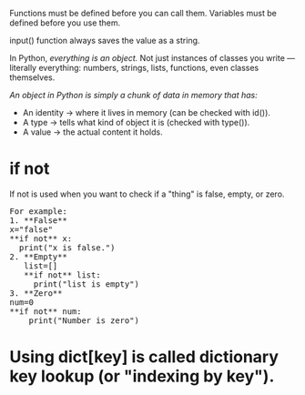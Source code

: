 Functions must be defined before you can call them.
Variables must be defined before you use them.

input() function always saves the value as a string.

In Python, *everything is an object.*
Not just instances of classes you write — literally everything: numbers, strings, lists, functions, even classes themselves.

*An object in Python is simply a chunk of data in memory that has:*
- An identity → where it lives in memory (can be checked with id()).
- A type → tells what kind of object it is (checked with type()).
- A value → the actual content it holds.

# if not  
If not is used when you want to check if a "thing" is false, empty, or zero.
<pre>For example:
1. **False**
x="false"
**if not** x:
  print("x is false.")
2. **Empty**
   list=[]
   **if not** list:
     print("list is empty")
3. **Zero**
num=0
**if not** num:
    print("Number is zero")</pre>

# Using dict[key] is called dictionary key lookup (or "indexing by key").
